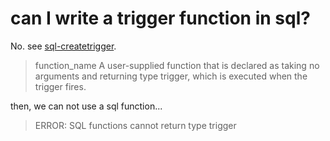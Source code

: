 can I write a trigger function in sql?
======================================
No.
see [sql-createtrigger](https://www.postgresql.org/docs/current/static/sql-createtrigger.html).

> function_name
> A user-supplied function that is declared as taking no arguments and returning type trigger, which is executed when the trigger fires.

then, we can not use a sql function...

> ERROR:  SQL functions cannot return type trigger
